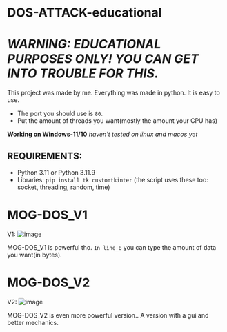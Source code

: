 # DOS-ATTACK-educational

# _WARNING: EDUCATIONAL PURPOSES ONLY! YOU CAN GET INTO TROUBLE FOR THIS._

This project was made by me. Everything was made in python. It is easy to use.

- The port you should use is ``80``.
- Put the amount of threads you want(mostly the amount your CPU has)

**Working on Windows-11/10** _haven't tested on linux and macos yet_

## REQUIREMENTS:
- Python 3.11 or Python 3.11.9
- Libraries: ``pip install tk customtkinter`` (the script uses these too: socket, threading, random, time)


# MOG-DOS_V1

V1: ![image](https://github.com/user-attachments/assets/c97cba96-0175-49bb-99d9-003b8818a502)

MOG-DOS_V1 is powerful tho. ``In line_8`` you can type the amount of data you want(in bytes).

# MOG-DOS_V2

V2: ![image](https://github.com/user-attachments/assets/0be5f469-f3ae-40a2-8703-f94418dd20ad)

MOG-DOS_V2 is even more powerful version.. A version with a gui and better mechanics.

